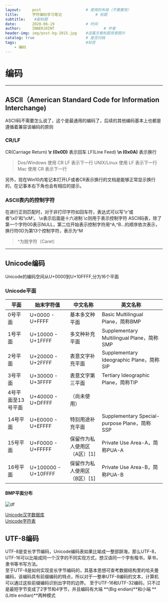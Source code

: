 ```yaml
---
layout:     post                    # 使用的布局（不需要改）
title:      字符编码学习笔记               # 标题 
subtitle:    #副标题
date:       2020-06-19              # 时间
author:     INNERJOINT                      # 作者
header-img: img/post-bg-2015.jpg    #这篇文章标题背景图片
catalog: true                       # 是否归档
tags:                               #标签
    - 编码
---
```

# 编码


---
## ASCII（American Standard Code for Information Interchange)
ASCII码不需要怎么说了，这个是最通用的编码了，后续的其他编码基本上也都是遵循着兼容该编码的原则
### CR/LF
CR(Carriage Return) **\r (0x0D)** 表示回车
LF(Line Feed) **\n (0x0A)** 表示换行
    
> Dos/Windows 使用 CR LF 表示下一行
> UNIX/Linux 使用 LF 表示下一行
> Mac 使用 CR 表示下一行

另外，现在Win10内笔记本打开LF或者CR表示换行的文档是能够正常显示换行的，在记事本右下角也会有相应的提示。


### ASCII表内的控制字符
在进行正则匹配时，对于非打印字符如回车符，表达式可以写‘\r’或者’\x0'和‘\cM‘。
\x表示后面是十六进制
\c则用于表示控制字符
ASCII码表，除了第一个字符00表示NULL，第二位开始表示控制字符用^A,^B...的顺序依次表示，换行符0D为第13个控制字符，表示为^M
>^为脱字符（Caret）


---

## Unicode编码
Unicode的编码空间从U+0000到U+10FFFF,分为16个平面<br>
### Unicode平面
平面    |始末字符值	          |中文名称	      |英文名称|
|-------|------------------|--------------|------|
|0号平面 |U+0000 - U+FFFF    |基本多文种平面	 |Basic Multilingual Plane，简称BMP
|1号平面	|U+10000 - U+1FFFF	|多文种补充平面	 |Supplementary Multilingual Plane，简称SMP
|2号平面	|U+20000 - U+2FFFF	|表意文字补充平面 |	Supplementary Ideographic Plane，简称SIP
|3号平面	|U+30000 - U+3FFFF	|表意文字第三平面|	Tertiary Ideographic Plane，简称TIP
|4号平面至13号平面|U+40000 - U+DFFFF	|（尚未使用）|	
|14号平面	|U+E0000 - U+EFFFF	|特别用途补充平面	|Supplementary Special-purpose Plane，简称SSP
|15号平面	|U+F0000 - U+FFFFF|	保留作为私人使用区（A区）[1]|	Private Use Area-A，简称PUA-A
16号平面	|U+100000 - U+10FFFF|	保留作为私人使用区（B区）[1]|	Private Use Area-B，简称PUA-B
#### BMP平面分布
![df](https://zh.wikipedia.org/wiki/File:Roadmap_to_Unicode_BMP.svg)

[Unicode汉字数据库](https://www.unicode.org/charts/unihan.html)<br>
[Unicode字符表](http://www.unicode.org/charts/)
## UTF-8编码
UTF-8是变长字节编码，Unicode编码表如果比喻成一整部辞海，那么UTF-8，UTF-16可以比喻成同一个汉字的不同实现方式，想汉语同一个字有楷书，草书，隶书等书写方法。<Br>
至于UTF-8是如何实现变长字节编码的，其基本思想可查考数据结构里的哈夫曼编码，该编码具有前缀编码的特点，所以对于一整串UTF-8编码的文本，计算机可以通过这些前缀编码识别出字符的边界。
至于UTF-16和UTF-32编码，只不过是最短字节变成了2字节和4字节，并且编码有大端 **(Big endian)**和小端 **(Little endian)**两种模式


